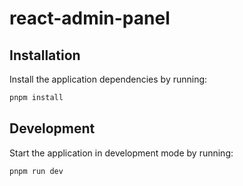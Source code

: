 # react-admin-panel

## Installation

Install the application dependencies by running:

```sh
pnpm install
```

## Development

Start the application in development mode by running:

```sh
pnpm run dev
```

